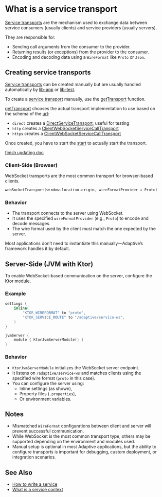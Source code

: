 # What is a service transport

[Service transports](def://) are the mechanism used to exchange data between service consumers
(usually clients) and service providers (usually servers).

They are responsible for:

- Sending call arguments from the consumer to the provider.
- Returning results (or exceptions) from the provider to the consumer.
- Encoding and decoding data using a `WireFormat` like `Proto` or `Json`.

## Creating service transports

[Service transports](def://) can be created manually but are usually handled automatically by
[lib-app](def://) or [lib-test](def://).

To create a [service transport](def://) manually, use the [getTransport](function://) function.

[getTransport](function://) chooses the actual transport implementation to use based on the schema
of the [url](parameter://getTransport):

- `direct` creates a [DirectServiceTransport](class://), useful for testing
- `http` creates a [ClientWebSocketServiceCallTransport](class://)
- `https` creates a [ClientWebSocketServiceCallTransport](class://)

Once created, you have to start the [start](function://ServiceCallTransport) to actually start the
transport.

[finish updating doc](todo://)

### Client-Side (Browser)

WebSocket transports are the most common transport for browser-based clients. 

```kotlin
webSocketTransport(window.location.origin, wireFormatProvider = Proto).also { it.start() }
```

### Behavior

- The transport connects to the server using WebSocket.
- It uses the specified `wireFormatProvider` (e.g., `Proto`) to encode and decode messages.
- The wire format used by the client must match the one expected by the server.

Most applications don’t need to instantiate this manually—Adaptive’s framework handles it by default.

## Server-Side (JVM with Ktor)

To enable WebSocket-based communication on the server, configure the Ktor module.

### Example

```kotlin
settings {
    inline(
        "KTOR_WIREFORMAT" to "proto",
        "KTOR_SERVICE_ROUTE" to "/adaptive/service-ws",
    )
}

jvmServer {
    module { KtorJvmServerModule() }
}
```

### Behavior

- `KtorJvmServerModule` initializes the WebSocket server endpoint.
- It listens on `/adaptive/service-ws` and matches clients using the specified wire format (`proto` in this case).
- You can configure the server using:
  - Inline settings (as shown),
  - Property files (`.properties`),
  - Or environment variables.

## Notes

- Mismatched `WireFormat` configurations between client and server will prevent successful communication.
- While WebSocket is the most common transport type, others may be supported depending on the environment and modules used.
- Manual setup is optional in most Adaptive applications, but the ability to configure transports is important for debugging, custom deployment, or integration scenarios.

## See Also

- [How to write a service](guide://)
- [What is a service context](guide://)